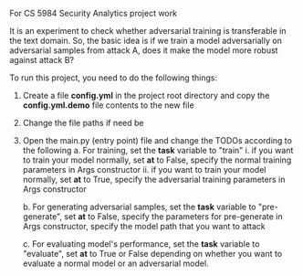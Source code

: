 For CS 5984 Security Analytics project work

It is an experiment to check whether adversarial training is transferable in the text domain. So, 
the basic idea is if we train a model adversarially on adversarial samples from attack A, does it
make the model more robust against attack B?

To run this project, you need to do the following things:
1. Create a file **config.yml** in the project root directory and copy the **config.yml.demo** file contents to the new file
2. Change the file paths if need be    
3. Open the main.py (entry point) file and change the TODOs according to the following
   a. For training, set the **task** variable to "train"
       i. if you want to train your model normally, set **at** to False, specify the normal training parameters
   in Args constructor
       ii. if you want to train your model normally, set **at** to True, specify the adversarial training parameters
   in Args constructor
   
   b. For generating adversarial samples, set the **task** variable to "pre-generate", set **at** to False,
   specify the parameters for pre-generate in Args constructor, specify the model path that you want to attack
   
   c. For evaluating model's performance, set the **task** variable to "evaluate", set **at** to True or False
   depending on whether you want to evaluate a normal model or an adversarial model. 